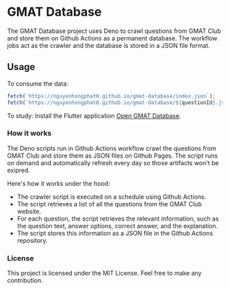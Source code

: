 # GMAT Database

The GMAT Database project uses Deno to crawl questions from GMAT Club and store them on Github Actions as a permanent database. The workflow jobs act as the crawler and the database is stored in a JSON file format.

## Usage

To consume the data:

```ts
fetch(`https://nguyenhongphat0.github.io/gmat-database/index.json`);
fetch(`https://nguyenhongphat0.github.io/gmat-database/${questionId}.json`);
```

To study:
Install the Flutter application [Open GMAT Database](https://github.com/nguyenhongphat0/open_gmat_database).

### How it works

The Deno scripts run in Github Actions workflow crawl the questions from GMAT Club and store them as JSON files on Github Pages. The script runs on demand and automatically refresh every day so those artifacts won't be exipred.

Here's how it works under the hood:

- The crawler script is executed on a schedule using Github Actions.
- The script retrieves a list of all the questions from the GMAT Club website.
- For each question, the script retrieves the relevant information, such as the question text, answer options, correct answer, and the explanation.
- The script stores this information as a JSON file in the Github Actions repository.

### License

This project is licensed under the MIT License. Feel free to make any contribution.

